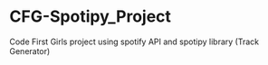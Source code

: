 # CFG-Spotipy_Project
 Code First Girls project using spotify API and spotipy library (Track Generator)
